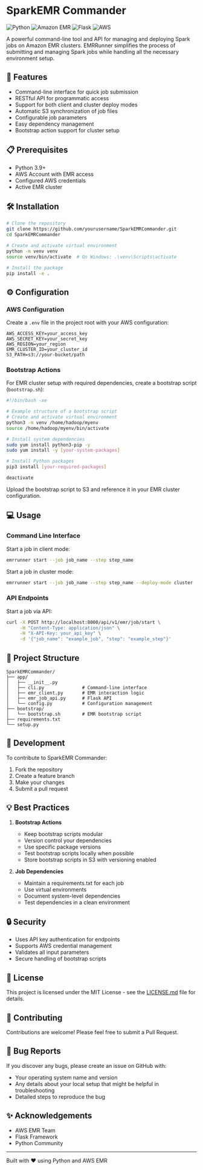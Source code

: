 # SparkEMR Commander

![Python](https://img.shields.io/badge/Python-3776AB?style=for-the-badge&logo=python&logoColor=white) 
![Amazon EMR](https://img.shields.io/badge/Amazon%20EMR-FF9900?style=for-the-badge&logo=amazon-aws&logoColor=white)
![Flask](https://img.shields.io/badge/Flask-000000?style=for-the-badge&logo=flask&logoColor=white)
![AWS](https://img.shields.io/badge/AWS-232F3E?style=for-the-badge&logo=amazon-aws&logoColor=white)

A powerful command-line tool and API for managing and deploying Spark jobs on Amazon EMR clusters. EMRRunner simplifies the process of submitting and managing Spark jobs while handling all the necessary environment setup.

## 🚀 Features

- Command-line interface for quick job submission
- RESTful API for programmatic access
- Support for both client and cluster deploy modes
- Automatic S3 synchronization of job files
- Configurable job parameters
- Easy dependency management
- Bootstrap action support for cluster setup

## 📋 Prerequisites

- Python 3.9+
- AWS Account with EMR access
- Configured AWS credentials
- Active EMR cluster

## 🛠️ Installation

```bash
# Clone the repository
git clone https://github.com/yourusername/SparkEMRCommander.git
cd SparkEMRCommander

# Create and activate virtual environment
python -m venv venv
source venv/bin/activate  # On Windows: .\venv\Scripts\activate

# Install the package
pip install -e .
```

## ⚙️ Configuration

### AWS Configuration
Create a `.env` file in the project root with your AWS configuration:

```env
AWS_ACCESS_KEY=your_access_key
AWS_SECRET_KEY=your_secret_key
AWS_REGION=your_region
EMR_CLUSTER_ID=your_cluster_id
S3_PATH=s3://your-bucket/path
```

### Bootstrap Actions
For EMR cluster setup with required dependencies, create a bootstrap script (`bootstrap.sh`):

```bash
#!/bin/bash -xe

# Example structure of a bootstrap script
# Create and activate virtual environment
python3 -m venv /home/hadoop/myenv
source /home/hadoop/myenv/bin/activate

# Install system dependencies
sudo yum install python3-pip -y
sudo yum install -y [your-system-packages]

# Install Python packages
pip3 install [your-required-packages]

deactivate
```

Upload the bootstrap script to S3 and reference it in your EMR cluster configuration.

## 💻 Usage

### Command Line Interface

Start a job in client mode:
```bash
emrrunner start --job job_name --step step_name
```

Start a job in cluster mode:
```bash
emrrunner start --job job_name --step step_name --deploy-mode cluster
```

### API Endpoints

Start a job via API:
```bash
curl -X POST http://localhost:8000/api/v1/emr/job/start \
     -H "Content-Type: application/json" \
     -H "X-API-Key: your_api_key" \
     -d '{"job_name": "example_job", "step": "example_step"}'
```

## 📁 Project Structure

```
SparkEMRCommander/
├── app/
│   ├── __init__.py
│   ├── cli.py              # Command-line interface
│   ├── emr_client.py       # EMR interaction logic
│   ├── emr_job_api.py      # Flask API
│   └── config.py           # Configuration management
├── bootstrap/
│   └── bootstrap.sh        # EMR bootstrap script
├── requirements.txt
└── setup.py
```

## 🔧 Development

To contribute to SparkEMR Commander:

1. Fork the repository
2. Create a feature branch
3. Make your changes
4. Submit a pull request

## 💡 Best Practices

1. **Bootstrap Actions**
   - Keep bootstrap scripts modular
   - Version control your dependencies
   - Use specific package versions
   - Test bootstrap scripts locally when possible
   - Store bootstrap scripts in S3 with versioning enabled

2. **Job Dependencies**
   - Maintain a requirements.txt for each job
   - Use virtual environments
   - Document system-level dependencies
   - Test dependencies in a clean environment

## 🔒 Security

- Uses API key authentication for endpoints
- Supports AWS credential management
- Validates all input parameters
- Secure handling of bootstrap scripts

## 📝 License

This project is licensed under the MIT License - see the [LICENSE.md](LICENSE.md) file for details.

## 👥 Contributing

Contributions are welcome! Please feel free to submit a Pull Request.

## 🐛 Bug Reports

If you discover any bugs, please create an issue on GitHub with:
- Your operating system name and version
- Any details about your local setup that might be helpful in troubleshooting
- Detailed steps to reproduce the bug

## ✨ Acknowledgements

- AWS EMR Team
- Flask Framework
- Python Community

---

Built with ❤️ using Python and AWS EMR